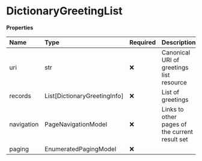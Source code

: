 # DictionaryGreetingList

**Properties**

| Name       | Type                         | Required | Description                                    |
| :--------- | :--------------------------- | :------- | :--------------------------------------------- |
| uri        | str                          | ❌       | Canonical URI of greetings list resource       |
| records    | List[DictionaryGreetingInfo] | ❌       | List of greetings                              |
| navigation | PageNavigationModel          | ❌       | Links to other pages of the current result set |
| paging     | EnumeratedPagingModel        | ❌       |                                                |

<!-- This file was generated by liblab | https://liblab.com/ -->

